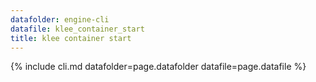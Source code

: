 ```yaml
---
datafolder: engine-cli
datafile: klee_container_start
title: klee container start
---
```

{% include cli.md datafolder=page.datafolder datafile=page.datafile %}
